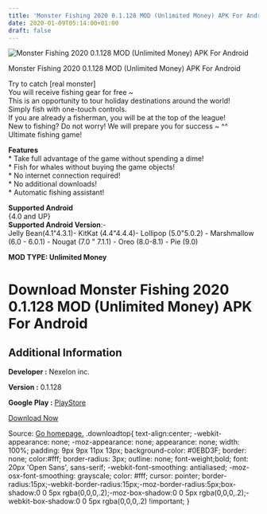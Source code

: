 ```yaml
---
title: 'Monster Fishing 2020 0.1.128 MOD (Unlimited Money) APK For Android'
date: 2020-01-09T05:14:00+01:00
draft: false
---
```


![Monster Fishing 2020 0.1.128 MOD (Unlimited Money) APK For Android](https://i1.wp.com/apkhome.net/wp-content/uploads/2020/01/Monster-Fishing-2020-0.1.128-MOD-Unlimited-Money.png "Monster Fishing 2020 0.1.128 MOD (Unlimited Money) APK For Android")

  

Monster Fishing 2020 0.1.128 MOD (Unlimited Money) APK For Android

Try to catch \[real monster\]  
You will receive fishing gear for free ~  
This is an opportunity to tour holiday destinations around the world!  
Simply fish with one-touch controls.  
If you are already a fisherman, you will be at the top of the league!  
New to fishing? Do not worry! We will prepare you for success ~ ^^  
Ultimate fishing game!

**Features**  
\* Take full advantage of the game without spending a dime!  
\* Fish for whales without buying the game objects!  
\* No internet connection required!  
\* No additional downloads!  
\* Automatic fishing assistant!

**Supported Android**  
{4.0 and UP}  
**Supported Android Version**:-  
Jelly Bean(4.1"4.3.1)- KitKat (4.4"4.4.4)- Lollipop (5.0"5.0.2) - Marshmallow (6.0 - 6.0.1) - Nougat (7.0 " 7.1.1) - Oreo (8.0-8.1) - Pie (9.0)

**MOD TYPE: Unlimited Money**

Download Monster Fishing 2020 0.1.128 MOD (Unlimited Money) APK For Android
===========================================================================

Additional Information
----------------------

**Developer :** Nexelon inc.

**Version :** 0.1.128

**Google Play :** [PlayStore](https://play.google.com/store/apps/details?id=com.nexelon.realmonsterfishing2018)

  

[Download Now](https://store4app.co/post/monster-fishing-2020-0-1-128-mod-unlimited-money-apk-for-android_1578484155)

  
Source: [Go homepage.](https://store4app.co/post/monster-fishing-2020-0-1-128-mod-unlimited-money-apk-for-android_1578484155) .downloadtop{ text-align:center; -webkit-appearance: none; -moz-appearance: none; appearance: none; width: 100%; padding: 9px 9px 11px 13px; background-color: #0EBD3F; border: none; color:#fff; border-radius: 3px; outline: none; font-weight;bold; font: 20px 'Open Sans', sans-serif; -webkit-font-smoothing: antialiased; -moz-osx-font-smoothing: grayscale; color: #fff; cursor: pointer; border-radius:15px;-webkit-border-radius:15px;-moz-border-radius:5px;box-shadow:0 0 5px rgba(0,0,0,.2);-moz-box-shadow:0 0 5px rgba(0,0,0,.2);-webkit-box-shadow:0 0 5px rgba(0,0,0,.2) !important; }